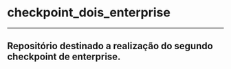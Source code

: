 # checkpoint_dois_enterprise
-----------------------

## Repositório destinado a realização do segundo checkpoint de enterprise.

